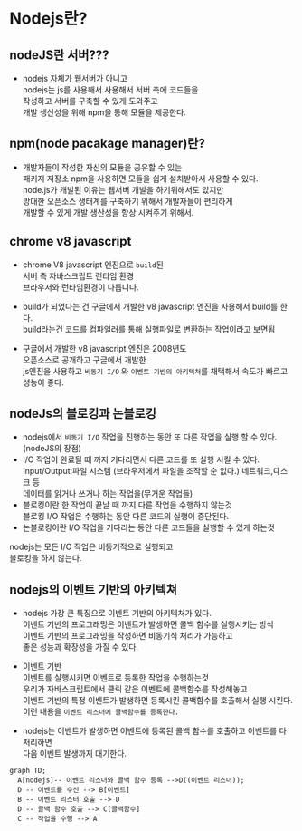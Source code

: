 # Nodejs란?

## nodeJS란 서버???

- nodejs 자체가 웹서버가 아니고 <br>
  nodejs는 js를 사용해서 사용해서 서버 측에 코드들을 <br>작성하고 서버를 구축할 수 있게 도와주고 <br>
  개발 생산성을 위해 npm을 통해 모듈을 제공한다.

## npm(node pacakage manager)란?

- 개발자들이 작성한 자신의 모듈을 공유할 수 있는 <br>패키지 저장소 npm을 사용하면 모듈을 쉽게 설치받아서 사용할 수 있다.<br>
  node.js가 개발된 이유는 웹서버 개발을 하기위해서도 있지만 <br>방대한 오픈소스 생태계를 구축하기 위해서 개발자들이 편리하게 <br>
  개발할 수 있게 개발 생산성을 향상 시켜주기 위해서.

## chrome v8 javascript

- chrome V8 javascript 엔진으로 `build`된
  <br>서버 측 자바스크립트 런타임 환경 <br>
  브라우저와 런타임환경이 다릅니다.

- build가 되었다는 건 구글에서 개발한 v8 javascript 엔진을 사용해서 build를 한다. <br>
  build라는건 코드를 컴파일러를 통해 실행파일로 변환하는 작업이라고 보면됨

- 구글에서 개발한 v8 javascript 엔진은 2008년도 <br> 오픈소스로 공개하고 구글에서 개발한 <br>
  js엔진을 사용하고 `비동기 I/O` 와 `이벤트 기반의 아키텍쳐`를 채택해서 속도가 빠르고 성능이 좋다.

## nodeJs의 블로킹과 논블로킹

- nodejs에서 `비동기 I/O` 작업을 진행하는 동안 또 다른 작업을 실행 할 수 있다. (nodeJS의 장점)
- I/O 작업이 완료될 떄 까지 기다리면서 다른 코드를 또 실행 시킬 수 있다. <br>
  Input/Output:파일 시스템 (브라우저에서 파일을 조작할 순 없다.) 네트워크,디스크 등 <br>
  데이터를 읽거나 쓰거나 하는 작업을(무거운 작업들)
- 블로킹이란 한 작업이 끝날 때 까지 다른 작업을 수행하지 않는것 <br>
블로킹 I/O 작업은 수행하는 동안 다른 코드의 실행이  중단된다.
- 논블로킹이란 I/O 작업을 기다리는 동안 다른 코드들을
실행할 수 있게 하는것 <br>

nodejs는 모든 I/O 작업은 비동기적으로 실행되고<br>
블로킹을 하지 않는다.

## nodejs의 이벤트 기반의 아키텍쳐
- nodejs 가장 큰 특징으로 이벤트 기반의 아키텍처가 있다. <br>이벤트 기반의 프로그래밍은 이벤트가 발생하면 콜백 함수를 실행시키는 방식 <br>
이벤트 기반의 프로그래밍을 작성하면 비동기식 처리가 가능하고 <br>좋은 성능과 확장성을 가질 수 있다.

- 이벤트 기반
<br>이벤트를 실행시키면 이벤트로 등록한 작업을 수행하는것
<br>우리가 자바스크립트에서 클릭 같은 이벤트에 콜백함수를 작성해놓고 <br>이벤트 기반의 특정 이벤트가 발생하면 등록시킨 콜백함수를 호출해서 실행 시킨다.
<br> 이런 내용을 `이벤트 리스너에 콜백함수를 등록한다.`

- nodejs는 이벤트가 발생하면 이벤트에 등록된 콜백 함수를 호출하고 이벤트를 다 처리하면 <br>
다음 이벤트 발생까지 대기한다.

```mermaid
graph TD;
  A[nodejs]-- 이벤트 리스너와 콜백 함수 등록 -->D((이벤트 리스너));
  D -- 이벤트를 수신 --> B[이벤트]
  B -- 이벤트 리스터 호출 --> D
  D -- 콜백 함수 호출 --> C[콜백함수]
  C -- 작업을 수행 --> A

```

